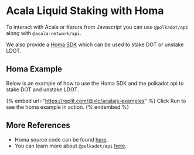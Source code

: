 # Acala Liquid Staking with Homa

To interact with Acala or Karura from Javascript you can use `@polkadot/api` along with `@acala-network/api`. 

We also provide a [Homa SDK](https://github.com/AcalaNetwork/acala.js/tree/master/packages/sdk-homa) which can be used to stake DOT or unstake LDOT. 


## Homa Example

Below is an example of how to use the Homa SDK and the polkadot api to stake DOT and unstake LDOT. 

{% embed url="https://replit.com/@xlc/acalajs-examples" %}
Click Run to see the homa example in action.
{% endembed %}

## More References
- Homa source code can be found [here](https://github.com/AcalaNetwork/Acala/tree/master/modules/homa).
- You can learn more about `@polkadot/api` [here](https://polkadot.js.org/docs/api).
